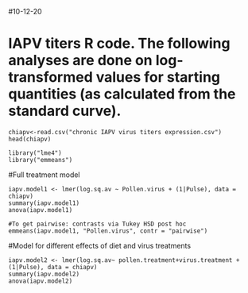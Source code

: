 #10-12-20
# IAPV titers R code. The following analyses are done on log-transformed values for starting quantities (as calculated from the standard curve).

```
chiapv<-read.csv("chronic IAPV virus titers expression.csv")
head(chiapv)

library("lme4")
library("emmeans")
```

#Full treatment model
```
iapv.model1 <- lmer(log.sq.av ~ Pollen.virus + (1|Pulse), data = chiapv)
summary(iapv.model1)
anova(iapv.model1)

#To get pairwise: contrasts via Tukey HSD post hoc
emmeans(iapv.model1, "Pollen.virus", contr = "pairwise")
```

#Model for different effects of diet and virus treatments
```
iapv.model2 <- lmer(log.sq.av~ pollen.treatment+virus.treatment +(1|Pulse), data = chiapv)
summary(iapv.model2)
anova(iapv.model2)
```
